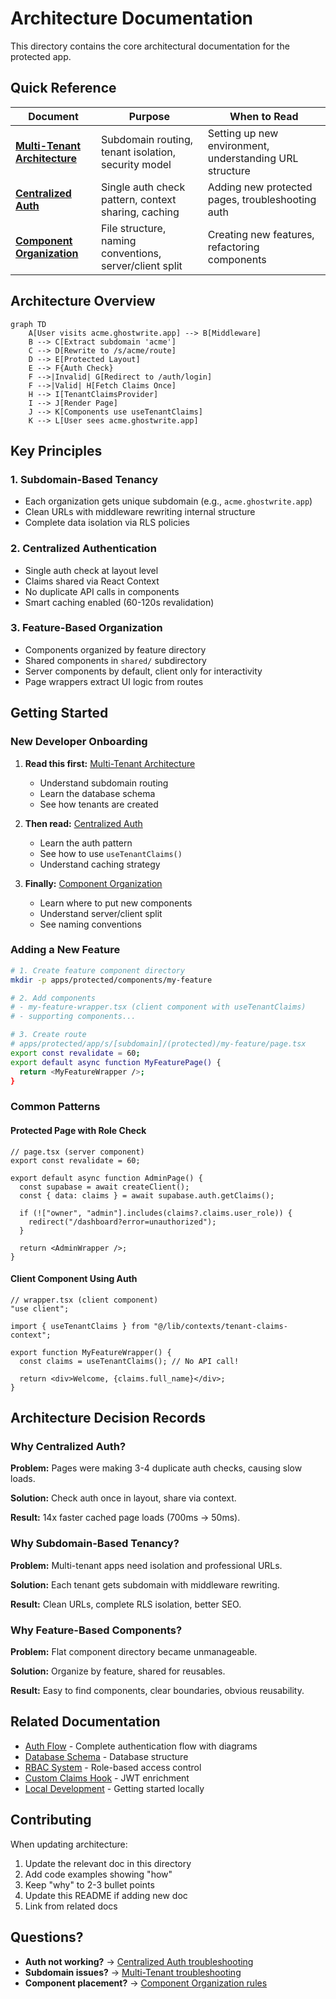 # Architecture Documentation

This directory contains the core architectural documentation for the protected app.

## Quick Reference

| Document                                                        | Purpose                                                 | When to Read                                            |
| --------------------------------------------------------------- | ------------------------------------------------------- | ------------------------------------------------------- |
| [**Multi-Tenant Architecture**](./MULTI_TENANT_ARCHITECTURE.md) | Subdomain routing, tenant isolation, security model     | Setting up new environment, understanding URL structure |
| [**Centralized Auth**](./CENTRALIZED_AUTH.md)                   | Single auth check pattern, context sharing, caching     | Adding new protected pages, troubleshooting auth        |
| [**Component Organization**](./COMPONENT_ORGANIZATION.md)       | File structure, naming conventions, server/client split | Creating new features, refactoring components           |

## Architecture Overview

```mermaid
graph TD
    A[User visits acme.ghostwrite.app] --> B[Middleware]
    B --> C[Extract subdomain 'acme']
    C --> D[Rewrite to /s/acme/route]
    D --> E[Protected Layout]
    E --> F{Auth Check}
    F -->|Invalid| G[Redirect to /auth/login]
    F -->|Valid| H[Fetch Claims Once]
    H --> I[TenantClaimsProvider]
    I --> J[Render Page]
    J --> K[Components use useTenantClaims]
    K --> L[User sees acme.ghostwrite.app]
```

## Key Principles

### 1. Subdomain-Based Tenancy

- Each organization gets unique subdomain (e.g., `acme.ghostwrite.app`)
- Clean URLs with middleware rewriting internal structure
- Complete data isolation via RLS policies

### 2. Centralized Authentication

- Single auth check at layout level
- Claims shared via React Context
- No duplicate API calls in components
- Smart caching enabled (60-120s revalidation)

### 3. Feature-Based Organization

- Components organized by feature directory
- Shared components in `shared/` subdirectory
- Server components by default, client only for interactivity
- Page wrappers extract UI logic from routes

## Getting Started

### New Developer Onboarding

1. **Read this first:** [Multi-Tenant Architecture](./MULTI_TENANT_ARCHITECTURE.md)
   - Understand subdomain routing
   - Learn the database schema
   - See how tenants are created

2. **Then read:** [Centralized Auth](./CENTRALIZED_AUTH.md)
   - Learn the auth pattern
   - See how to use `useTenantClaims()`
   - Understand caching strategy

3. **Finally:** [Component Organization](./COMPONENT_ORGANIZATION.md)
   - Learn where to put new components
   - Understand server/client split
   - See naming conventions

### Adding a New Feature

```bash
# 1. Create feature component directory
mkdir -p apps/protected/components/my-feature

# 2. Add components
# - my-feature-wrapper.tsx (client component with useTenantClaims)
# - supporting components...

# 3. Create route
# apps/protected/app/s/[subdomain]/(protected)/my-feature/page.tsx
export const revalidate = 60;
export default async function MyFeaturePage() {
  return <MyFeatureWrapper />;
}
```

### Common Patterns

#### Protected Page with Role Check

```tsx
// page.tsx (server component)
export const revalidate = 60;

export default async function AdminPage() {
  const supabase = await createClient();
  const { data: claims } = await supabase.auth.getClaims();

  if (!["owner", "admin"].includes(claims?.claims.user_role)) {
    redirect("/dashboard?error=unauthorized");
  }

  return <AdminWrapper />;
}
```

#### Client Component Using Auth

```tsx
// wrapper.tsx (client component)
"use client";

import { useTenantClaims } from "@/lib/contexts/tenant-claims-context";

export function MyFeatureWrapper() {
  const claims = useTenantClaims(); // No API call!

  return <div>Welcome, {claims.full_name}</div>;
}
```

## Architecture Decision Records

### Why Centralized Auth?

**Problem:** Pages were making 3-4 duplicate auth checks, causing slow loads.

**Solution:** Check auth once in layout, share via context.

**Result:** 14x faster cached page loads (700ms → 50ms).

### Why Subdomain-Based Tenancy?

**Problem:** Multi-tenant apps need isolation and professional URLs.

**Solution:** Each tenant gets subdomain with middleware rewriting.

**Result:** Clean URLs, complete RLS isolation, better SEO.

### Why Feature-Based Components?

**Problem:** Flat component directory became unmanageable.

**Solution:** Organize by feature, shared for reusables.

**Result:** Easy to find components, clear boundaries, obvious reusability.

## Related Documentation

- [Auth Flow](/docs/auth-flow.md) - Complete authentication flow with diagrams
- [Database Schema](/docs/database/DATABASE_SCHEMA.md) - Database structure
- [RBAC System](/docs/rbac-settings/RBAC_QUICK_REFERENCE.md) - Role-based access control
- [Custom Claims Hook](/docs/SUPABASE_CUSTOM_CLAIMS_HOOK.md) - JWT enrichment
- [Local Development](/docs/setup/LOCAL_DEVELOPMENT.md) - Getting started locally

## Contributing

When updating architecture:

1. Update the relevant doc in this directory
2. Add code examples showing "how"
3. Keep "why" to 2-3 bullet points
4. Update this README if adding new doc
5. Link from related docs

## Questions?

- **Auth not working?** → [Centralized Auth troubleshooting](./CENTRALIZED_AUTH.md#troubleshooting)
- **Subdomain issues?** → [Multi-Tenant troubleshooting](./MULTI_TENANT_ARCHITECTURE.md#troubleshooting)
- **Component placement?** → [Component Organization rules](./COMPONENT_ORGANIZATION.md#component-placement-rules)
